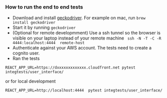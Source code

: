 ### How to run the end to end tests
* Download and install [geckodriver](https://github.com/mozilla/geckodriver). For example on mac, run `brew install geckodriver`
* Start it by running `geckodriver`
* (Optional for remote developmment) Use a ssh tunnel so the browser is visible on your laptop instead of your remote machine
``` ssh -N -T -C -R 4444:localhost:4444  remote-host```
* Authenticate against your AWS account. The tests need to create a cognito user.
* Ran the tests
```
REACT_APP_URL=https://dxxxxxxxxxxxxx.cloudfront.net pytest integtests/user_interface/
```
or for local development
```
REACT_APP_URL=http://localhost:4444  pytest integtests/user_interface/
```